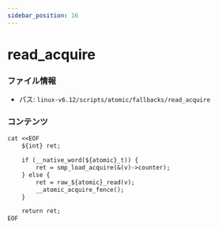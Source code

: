```yaml
---
sidebar_position: 16
---
```

# read_acquire

### ファイル情報

- パス: `linux-v6.12/scripts/atomic/fallbacks/read_acquire`

### コンテンツ

```txt
cat <<EOF
	${int} ret;

	if (__native_word(${atomic}_t)) {
		ret = smp_load_acquire(&(v)->counter);
	} else {
		ret = raw_${atomic}_read(v);
		__atomic_acquire_fence();
	}

	return ret;
EOF

```

